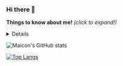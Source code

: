 ### Hi there 👋

<sumary> <b> Things to know about me! </b> <i>(click to expand!)</i> </sumary>
<details>
- 🔭 I’m currently working on a portfolio<br>
- 🌱 I’m currently learning data science<br>
- 👯 I’m looking to collaborate on open source projects<br>
- 🤔 I’m looking for help with machine learning<br>
- 💬 Ask me about Python<br>
- 📫 How to reach me: Linkedin<br> 
- 😄 Pronouns: He/his<br>
- ⚡ Fun fact: I have an eight years old cat.<br>
</details>

![Maicon's GitHub stats](https://github-readme-stats.vercel.app/api?username=maiconwa&theme=graywhite_icons=true)

[![Top Langs](https://github-readme-stats.vercel.app/api/top-langs/?username=maiconwa&layout=compact)](https://github.com/maiconwa/github-readme-stats)
